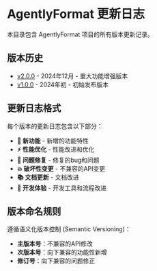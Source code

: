 # AgentlyFormat 更新日志

本目录包含 AgentlyFormat 项目的所有版本更新记录。

## 版本历史

- [v2.0.0](./v2.0.0.md) - 2024年12月 - 重大功能增强版本
- [v1.0.0](./v1.0.0.md) - 2024年初 - 初始发布版本

## 更新日志格式

每个版本的更新日志包含以下部分：

- **🚀 新功能** - 新增的功能特性
- **⚡ 性能优化** - 性能改进和优化
- **🐛 问题修复** - 修复的bug和问题
- **💥 破坏性变更** - 不兼容的API变更
- **📚 文档更新** - 文档改进
- **🔧 开发体验** - 开发工具和流程改进

## 版本命名规则

遵循语义化版本控制 (Semantic Versioning)：

- **主版本号**：不兼容的API修改
- **次版本号**：向下兼容的功能性新增
- **修订号**：向下兼容的问题修正